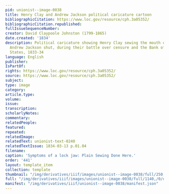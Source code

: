 ```yaml
---
pid: unionist--image-0038
title: Henry Clay and Andrew Jackson political caricature cartoon
bibliographicCitation: https://www.loc.gov/resource/cph.3a05352/
bibliographicCitation.republished: 
fullIssueSequenceNumber: 
creator: David Claypoole Johnston (1799-1865)
date.created: '1834'
description: Political caricature showing Henry Clay sewing the mouth of President
  Andrew Jackson shut, during their battle over censure and the Bank of the United
  States, 1833-34
language: English
publisher: 
IsPartOf: 
rights: https://www.loc.gov/resource/cph.3a05352/
source: https://www.loc.gov/resource/cph.3a05352/
subject: 
type: image
category: 
article.type: 
volume: 
issue: 
transcription: 
scholarlyNotes: 
commentary: 
relatedPeople: 
featured: 
repeated: 
relatedImage: 
relatedText: unionist-text-0240
relatedTextIssue: 1834-03-13 p.01.04
filename: 
caption: 'Symptoms of a lock jaw: Plain Sewing Done Here.'
order: '441'
layout: template_item
collection: template
thumbnail: "/img/derivatives/iiif/images/unionist--image-0038/full/250,/0/default.jpg"
full: "/img/derivatives/iiif/images/unionist--image-0038/full/1140,/0/default.jpg"
manifest: "/img/derivatives/iiif/unionist--image-0038/manifest.json"
---
```

